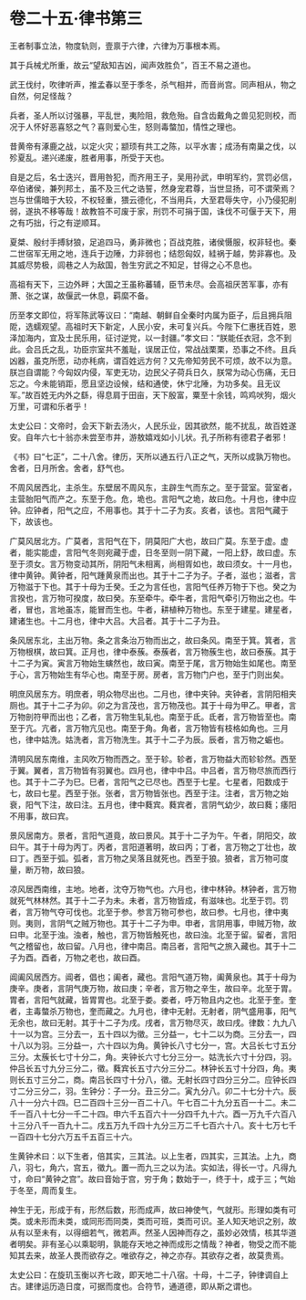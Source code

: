 # 卷二十五·律书第三

王者制事立法，物度轨则，壹禀于六律，六律为万事根本焉。

其于兵械尤所重，故云“望敌知吉凶，闻声效胜负”，百王不易之道也。

武王伐纣，吹律听声，推孟春以至于季冬，杀气相并，而音尚宫。同声相从，物之自然，何足怪哉？

兵者，圣人所以讨强暴，平乱世，夷险阻，救危殆。自含齿戴角之兽见犯则校，而况于人怀好恶喜怒之气？喜则爱心生，怒则毒螫加，情性之理也。

昔黄帝有涿鹿之战，以定火灾；颛顼有共工之陈，以平水害；成汤有南巢之伐，以殄夏乱。递兴递废，胜者用事，所受于天也。

自是之后，名士迭兴，晋用咎犯，而齐用王子，吴用孙武，申明军约，赏罚必信，卒伯诸侯，兼列邦土，虽不及三代之诰誓，然身宠君尊，当世显扬，可不谓荣焉？岂与世儒暗于大较，不权轻重，猥云德化，不当用兵，大至君辱失守，小乃侵犯削弱，遂执不移等哉！故教笞不可废于家，刑罚不可捐于国，诛伐不可偃于天下，用之有巧拙，行之有逆顺耳。

夏桀、殷纣手搏豺狼，足追四马，勇非微也；百战克胜，诸侯慑服，权非轻也。秦二世宿军无用之地，连兵于边陲，力非弱也；结怨匈奴，絓祸于越，势非寡也。及其威尽势极，闾巷之人为敌国，咎生穷武之不知足，甘得之心不息也。

高祖有天下，三边外畔；大国之王虽称蕃辅，臣节未尽。会高祖厌苦军事，亦有萧、张之谋，故偃武一休息，羁縻不备。

历至孝文即位，将军陈武等议曰：“南越、朝鲜自全秦时内属为臣子，后且拥兵阻阸，选蠕观望。高祖时天下新定，人民小安，未可复兴兵。今陛下仁惠抚百姓，恩泽加海内，宜及士民乐用，征讨逆党，以一封疆。”孝文曰：“朕能任衣冠，念不到此。会吕氏之乱，功臣宗室共不羞耻，误居正位，常战战栗栗，恐事之不终。且兵凶器，虽克所愿，动亦秏病，谓百姓远方何？又先帝知劳民不可烦，故不以为意。朕岂自谓能？今匈奴内侵，军吏无功，边民父子荷兵日久，朕常为动心伤痛，无日忘之。今未能销距，愿且坚边设候，结和通使，休宁北陲，为功多矣。且无议军。”故百姓无内外之繇，得息肩于田亩，天下殷富，粟至十余钱，鸣鸡吠狗，烟火万里，可谓和乐者乎！

太史公曰：文帝时，会天下新去汤火，人民乐业，因其欲然，能不扰乱，故百姓遂安。自年六七十翁亦未尝至市井，游敖嬉戏如小儿状。孔子所称有德君子者邪！

《书》曰“七正”，二十八舍。律历，天所以通五行八正之气，天所以成孰万物也。舍者，日月所舍。舍者，舒气也。

不周风居西北，主杀生。东壁居不周风东，主辟生气而东之。至于营室。营室者，主营胎阳气而产之。东至于危。危，垝也。言阳气之垝，故曰危。十月也，律中应钟。应钟者，阳气之应，不用事也。其于十二子为亥。亥者，该也。言阳气藏于下，故该也。

广莫风居北方。广莫者，言阳气在下，阴莫阳广大也，故曰广莫。东至于虚。虚者，能实能虚，言阳气冬则宛藏于虚，日冬至则一阴下藏，一阳上舒，故曰虚。东至于须女。言万物变动其所，阴阳气未相离，尚相胥如也，故曰须女。十一月也，律中黄钟。黄钟者，阳气踵黄泉而出也。其于十二子为子。子者，滋也；滋者，言万物滋于下也。其于十母为壬癸。壬之为言任也，言阳气任养万物于下也。癸之为言揆也，言万物可揆度，故曰癸。东至牵牛。牵牛者，言阳气牵引万物出之也。牛者，冒也，言地虽冻，能冒而生也。牛者，耕植种万物也。东至于建星。建星者，建诸生也。十二月也，律中大吕。大吕者。其于十二子为丑。

条风居东北，主出万物。条之言条治万物而出之，故曰条风。南至于箕。箕者，言万物根棋，故曰箕。正月也，律中泰蔟。泰蔟者，言万物蔟生也，故曰泰蔟。其于十二子为寅。寅言万物始生螾然也，故曰寅。南至于尾，言万物始生如尾也。南至于心，言万物始生有华心也。南至于房。房者，言万物门户也，至于门则出矣。

明庶风居东方。明庶者，明众物尽出也。二月也，律中夹钟。夹钟者，言阴阳相夹厕也。其于十二子为卯。卯之为言茂也，言万物茂也。其于十母为甲乙。甲者，言万物剖符甲而出也；乙者，言万物生轧轧也。南至于氐。氐者，言万物皆至也。南至于亢。亢者，言万物亢见也。南至于角。角者，言万物皆有枝格如角也。三月也，律中姑洗。姑洗者，言万物洗生。其于十二子为辰。辰者，言万物之蜄也。

清明风居东南维，主风吹万物而西之。至于轸。轸者，言万物益大而轸轸然。西至于翼。翼者，言万物皆有羽翼也。四月也，律中中吕。中吕者，言万物尽旅而西行也。其于十二子为巳。巳者，言阳气之已尽也。西至于七星。七星者，阳数成于七，故曰七星。西至于张。张者，言万物皆张也。西至于注。注者，言万物之始衰，阳气下注，故曰注。五月也，律中蕤宾。蕤宾者，言阴气幼少，故曰蕤；痿阳不用事，故曰宾。

景风居南方。景者，言阳气道竟，故曰景风。其于十二子为午。午者，阴阳交，故曰午。其于十母为丙丁。丙者，言阳道著明，故曰丙；丁者，言万物之丁壮也，故曰丁。西至于弧。弧者，言万物之吴落且就死也。西至于狼。狼者，言万物可度量，断万物，故曰狼。

凉风居西南维，主地。地者，沈夺万物气也。六月也，律中林钟。林钟者，言万物就死气林林然。其于十二子为未。未者，言万物皆成，有滋味也。北至于罚。罚者，言万物气夺可伐也。北至于参。参言万物可参也，故曰参。七月也，律中夷则。夷则，言阴气之贼万物也。其于十二子为申。申者，言阴用事，申贼万物，故曰申。北至于浊。浊者，触也，言万物皆触死也，故曰浊。北至于留。留者，言阳气之稽留也，故曰留。八月也，律中南吕。南吕者，言阳气之旅入藏也。其于十二子为酉。酉者，万物之老也，故曰酉。

阊阖风居西方。阊者，倡也；阖者，藏也。言阳气道万物，阖黄泉也。其于十母为庚辛。庚者，言阴气庚万物，故曰庚；辛者，言万物之辛生，故曰辛。北至于胃。胃者，言阳气就藏，皆胃胃也。北至于娄。娄者，呼万物且内之也。北至于奎。奎者，主毒螫杀万物也，奎而藏之。九月也，律中无射。无射者，阴气盛用事，阳气无余也，故曰无射。其于十二子为戌。戌者，言万物尽灭，故曰戌。律数：九九八十一以为宫。三分去一，五十四以为徵。三分益一，七十二以为商。三分去一，四十八以为羽。三分益一，六十四以为角。黄钟长八寸七分一，宫。大吕长七寸五分三分。太蔟长七寸十分二，角。夹钟长六寸七分三分一。姑洗长六寸十分四，羽。仲吕长五寸九分三分二，徵。蕤宾长五寸六分三分二。林钟长五寸十分四，角。夷则长五寸三分二，商。南吕长四寸十分八，徵。无射长四寸四分三分二。应钟长四寸二分三分二，羽。生钟分：子一分。丑三分二。寅九分八。卯二十七分十六。辰八十一分六十四。巳二百四十三分一百二十八。午七百二十九分五百一十二。未二千一百八十七分一千二十四。申六千五百六十一分四千九十六。酉一万九千六百八十三分八千一百九十二。戌五万九千四十九分三万二千七百六十八。亥十七万七千一百四十七分六万五千五百三十六。

生黄钟术曰：以下生者，倍其实，三其法。以上生者，四其实，三其法。上九，商八，羽七，角六，宫五，徵九。置一而九三之以为法。实如法，得长一寸。凡得九寸，命曰“黄钟之宫”。故曰音始于宫，穷于角；数始于一，终于十，成于三；气始于冬至，周而复生。

神生于无，形成于有，形然后数，形而成声，故曰神使气，气就形。形理如类有可类。或未形而未类，或同形而同类，类而可班，类而可识。圣人知天地识之别，故从有以至未有，以得细若气，微若声。然圣人因神而存之，虽妙必效情，核其华道者明矣。非有圣心以乘聪明，孰能存天地之神而成形之情哉？神者，物受之而不能知其去来，故圣人畏而欲存之。唯欲存之，神之亦存。其欲存之者，故莫贵焉。

太史公曰：在旋玑玉衡以齐七政，即天地二十八宿。十母，十二子，钟律调自上古。建律运历造日度，可据而度也。合符节，通道德，即从斯之谓也。
